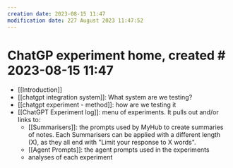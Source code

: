 ```yaml
---
creation date: 2023-08-15 11:47
modification date: 227 August 2023 11:47:52
---
```

# ChatGP experiment home, created # 2023-08-15 11:47

* [[Introduction]]
* [[chatgpt integration system]]: What system are we testing?
* [[chatgpt experiment - method]]: how are we testing it
* [[ChatGPT Experiment log]]: menu of experiments. It pulls out and/or links to:
	* [[Summarisers]]: the prompts used by MyHub to create summaries of notes. Each Summarisers can be applied with a different length (X), as they all end with "Limit your response to X words".
	* [[Agent Prompts]]: the agent prompts used in the experiments
	* analyses of each experiment


